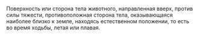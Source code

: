 Поверхность или сторона тела животного, направленная вверх, против силы тяжести, противоположная сторона тела, оказывающаяся наиболее близко к земле, находясь естественном положении, то есть во время ходьбы, летая или плавая.